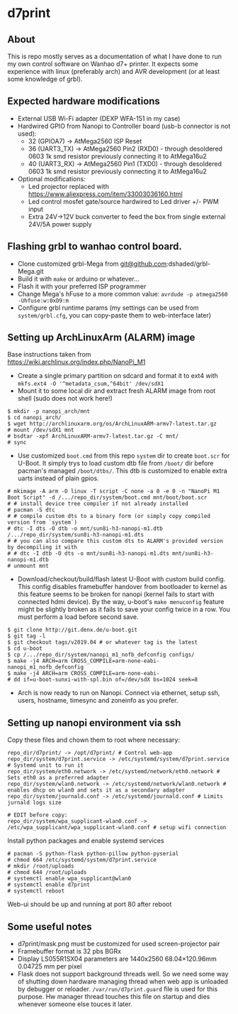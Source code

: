 # d7print

## About
This is repo mostly serves as a documentation of what I have done to run my own control software on Wanhao d7+ printer.
It expects some experience with linux (preferably arch) and AVR development (or at least some knowledge of grbl).

## Expected hardware modifications
* External USB Wi-Fi adapter (DEXP WFA-151 in my case)
* Hardwired GPIO from Nanopi to Controller board (usb-b connector is not used):
  * 32 (GPIOA7) -> AtMega2560 ISP Reset
  * 36 (UART3_TX) -> AtMega2560 Pin2 (RXD0) - through desoldered 0603 1k smd resistor previously connecting it to AtMega16u2
  * 40 (UART3_RX) -> AtMega2560 Pin1 (TXD0) - through desoldered 0603 1k smd resistor previously connecting it to AtMega16u2
* Optional modifications:
  * Led projector replaced with https://www.aliexpress.com/item/33003036160.html
  * Led control mosfet gate/source hardwired to Led driver +/- PWM input
  * Extra 24V->12V buck converter to feed the box from single external 24V/5A power supply
  
## Flashing grbl to wanhao control board.
* Clone customized grbl-Mega from git@github.com:dshaded/grbl-Mega.git
* Build it with `make` or arduino or whatever...
* Flash it with your preferred ISP programmer
* Change Mega's hFuse to a more common value: `avrdude -p atmega2560 -Uhfuse:w:0xD9:m`
* Configure grbl runtime params (my settings can be used from `system/grbl.cfg`, you can copy-paste them to web-interface later)

## Setting up ArchLinuxArm (ALARM) image
Base instructions taken from https://wiki.archlinux.org/index.php/NanoPi_M1
  
* Create a single primary partition on sdcard and format it to ext4 with `mkfs.ext4 -O '^metadata_csum,^64bit' /dev/sdX1`
* Mount it to some local dir and extract fresh ALARM image from root shell (sudo does not work here!)
```
$ mkdir -p nanopi_arch/mnt
$ cd nanopi_arch/
$ wget http://archlinuxarm.org/os/ArchLinuxARM-armv7-latest.tar.gz
# mount /dev/sdX1 mnt
# bsdtar -xpf ArchLinuxARM-armv7-latest.tar.gz -C mnt/
# sync
```
* Use customized `boot.cmd` from this repo `system` dir to create `boot.scr` for U-Boot. It simply trys to load custom dtb
  file from `/boot/` dir before pacman's managed `/boot/dtbs/`. This dtb is customized to enable extra uarts instead of plain gpios.
```
# mkimage -A arm -O linux -T script -C none -a 0 -e 0 -n "NanoPi M1 Boot Script" -d /.../repo_dir/system/boot.cmd mnt/boot/boot.scr
# # install device tree compiler if not already installed
# pacman -S dtc
# # compile custom dts to a binary form (or simply copy compiled version from `system`)
# dtc -I dts -O dtb -o mnt/sun8i-h3-nanopi-m1.dtb /.../repo_dir/system/sun8i-h3-nanopi-m1.dts
# # you can also compare this custom dts to ALARM's provided version by decompiling it with
# # dtc -I dtb -O dts -o mnt/sun8i-h3-nanopi-m1.dts mnt/sun8i-h3-nanopi-m1.dtb
# unmount mnt
```
* Download/checkout/build/flash latest U-Boot with custom build config. This config disables framebuffer handover from bootloader to
kernel as this feature seems to be broken for nanopi (kernel fails to start with connected hdmi device). By the way, u-boot's `make menuconfig`
feature might be slightly broken as it fails to save your config twice in a row. You must perform a load before second save.
```
$ git clone http://git.denx.de/u-boot.git
$ git tag -l
$ git checkout tags/v2019.04 # or whatever tag is the latest
$ cd u-boot
$ cp /.../repo_dir/system/nanopi_m1_nofb_defconfig configs/
$ make -j4 ARCH=arm CROSS_COMPILE=arm-none-eabi- nanopi_m1_nofb_defconfig
$ make -j4 ARCH=arm CROSS_COMPILE=arm-none-eabi-
# dd if=u-boot-sunxi-with-spl.bin of=/dev/sdX bs=1024 seek=8
```
* Arch is now ready to run on Nanopi. Connect via ethernet, setup ssh, users, hostname, timesync and zoneinfo as you prefer.

## Setting up nanopi environment via ssh
Copy these files and chown them to root where necessary:
```
repo_dir/d7print/ -> /opt/d7print/ # Control web-app
repo_dir/system/d7print.service -> /etc/systemd/system/d7print.service # Systemd unit to run it
repo_dir/system/eth0.network -> /etc/systemd/network/eth0.network # Sets eth0 as a preferred adapter
repo_dir/system/wlan0.network -> /etc/systemd/network/wlan0.network # enables dhcp on wlan0 and sets it as a secondary adapter
repo_dir/system/journald.conf -> /etc/systemd/journald.conf # Limits jurnald logs size

# EDIT before copy:
repo_dir/system/wpa_supplicant-wlan0.conf -> /etc/wpa_supplicant/wpa_supplicant-wlan0.conf # setup wifi connection
```

Install python packages and enable systemd services
```
# pacman -S python-flask python-pillow python-pyserial
# chmod 664 /etc/systemd/system/d7print.service
# mkdir /root/uploads
# chmod 644 /root/uploads
# systemctl enable wpa_supplicant@wlan0
# systemctl enable d7print
# systemctl reboot
```

Web-ui should be up and running at port 80 after reboot
 
 ## Some useful notes
 * d7print/mask.png must be customized for used screen-projector pair
 * Framebuffer format is 32 pbs BGRx
 * Display LS055R1SX04 parameters are 1440x2560 68.04×120.96mm 0.04725 mm per pixel
 * Flask does not support background threads well. So we need some way of shutting down hardware managing thread when web app is unloaded by debugger
 or reloader. `/var/run/d7print.guard` file is used for this purpose. Hw manager thread touches this file on startup and dies whenever someone
 else touces it later.
  


